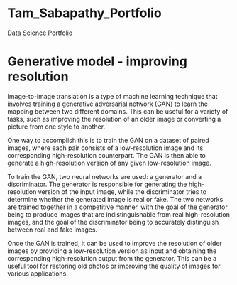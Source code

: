 # Tam_Sabapathy_Portfolio
Data Science Portfolio

# Generative model - improving resolution

Image-to-image translation is a type of machine learning technique that involves training a generative adversarial network (GAN) to learn the mapping between two different domains. This can be useful for a variety of tasks, such as improving the resolution of an older image or converting a picture from one style to another.

One way to accomplish this is to train the GAN on a dataset of paired images, where each pair consists of a low-resolution image and its corresponding high-resolution counterpart. The GAN is then able to generate a high-resolution version of any given low-resolution image.

To train the GAN, two neural networks are used: a generator and a discriminator. The generator is responsible for generating the high-resolution version of the input image, while the discriminator tries to determine whether the generated image is real or fake. The two networks are trained together in a competitive manner, with the goal of the generator being to produce images that are indistinguishable from real high-resolution images, and the goal of the discriminator being to accurately distinguish between real and fake images.

Once the GAN is trained, it can be used to improve the resolution of older images by providing a low-resolution version as input and obtaining the corresponding high-resolution output from the generator. This can be a useful tool for restoring old photos or improving the quality of images for various applications.
